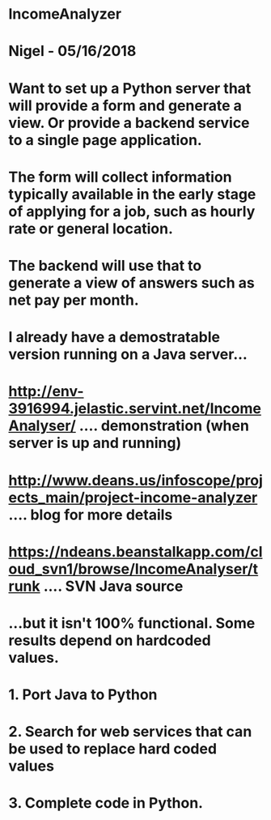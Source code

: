 # IncomeAnalyzer
# Nigel - 05/16/2018

# Want to set up a Python server that will provide a form and generate a view. Or provide a backend service to a single page application.
# The form will collect information typically available in the early stage of applying for a job, such as hourly rate or general location.
# The backend will use that to generate a view of answers such as net pay per month.

# I already have a demostratable version running on a Java server...

# http://env-3916994.jelastic.servint.net/IncomeAnalyser/                ....  demonstration (when server is up and running)
# http://www.deans.us/infoscope/projects_main/project-income-analyzer    ....  blog for more details
# https://ndeans.beanstalkapp.com/cloud_svn1/browse/IncomeAnalyser/trunk ....  SVN Java source

# ...but it isn't 100% functional. Some results depend on hardcoded values. 

# 1. Port Java to Python
# 2. Search for web services that can be used to replace hard coded values
# 3. Complete code in Python.

